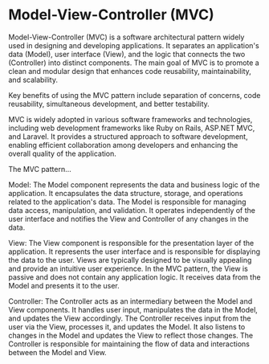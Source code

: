 # Model-View-Controller (MVC)

Model-View-Controller (MVC) is a software architectural pattern widely used in designing and developing applications. It separates an application's data (Model), user interface (View), and the logic that connects the two (Controller) into distinct components. The main goal of MVC is to promote a clean and modular design that enhances code reusability, maintainability, and scalability.

Key benefits of using the MVC pattern include separation of concerns, code reusability, simultaneous development, and better testability.

MVC is widely adopted in various software frameworks and technologies, including web development frameworks like Ruby on Rails, ASP.NET MVC, and Laravel. It provides a structured approach to software development, enabling efficient collaboration among developers and enhancing the overall quality of the application.

The MVC pattern…

Model: The Model component represents the data and business logic of the application. It encapsulates the data structure, storage, and operations related to the application's data. The Model is responsible for managing data access, manipulation, and validation. It operates independently of the user interface and notifies the View and Controller of any changes in the data.

View: The View component is responsible for the presentation layer of the application. It represents the user interface and is responsible for displaying the data to the user. Views are typically designed to be visually appealing and provide an intuitive user experience. In the MVC pattern, the View is passive and does not contain any application logic. It receives data from the Model and presents it to the user.

Controller: The Controller acts as an intermediary between the Model and View components. It handles user input, manipulates the data in the Model, and updates the View accordingly. The Controller receives input from the user via the View, processes it, and updates the Model. It also listens to changes in the Model and updates the View to reflect those changes. The Controller is responsible for maintaining the flow of data and interactions between the Model and View.
